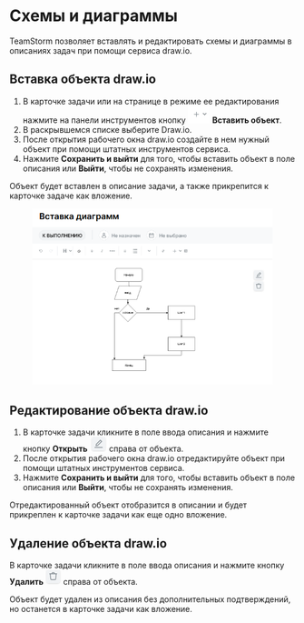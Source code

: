 # Схемы и диаграммы

TeamStorm позволяет вставлять и редактировать схемы и диаграммы в описаниях задач при помощи сервиса draw.io.

## Вставка объекта draw.io

1. В карточке задачи или на странице в режиме ее редактирования нажмите на панели инструментов кнопку <img src="../../../../.gitbook/assets/изображение (3) (1) (1) (1) (1).png" alt="" data-size="line"> **Вставить объект**.
2. В раскрывшемся списке выберите Draw.io.
3. После открытия рабочего окна draw.io создайте в нем нужный объект при помощи штатных инструментов сервиса.&#x20;
4. Нажмите **Сохранить и выйти** для того, чтобы вставить объект в поле описания или **Выйти**, чтобы не сохранять изменения.

Объект будет вставлен в описание задачи, а также прикрепится к карточке задаче как вложение.

<figure><img src="../../../../.gitbook/assets/изображение (1) (1) (1) (1) (1) (1) (1) (1).png" alt=""><figcaption></figcaption></figure>

## Редактирование объекта draw.io

1. В карточке задачи кликните в поле ввода описания и нажмите кнопку **Открыть** <img src="../../../../.gitbook/assets/изображение (2) (1) (1) (1) (1) (1) (1).png" alt="" data-size="line">справа от объекта.&#x20;
2. После открытия рабочего окна draw.io отредактируйте объект при помощи штатных инструментов сервиса.&#x20;
3. Нажмите **Сохранить и выйти** для того, чтобы вставить объект в поле описания или **Выйти**, чтобы не сохранять изменения.

Отредактированный объект отобразится в описании и будет прикреплен к карточке задачи как еще одно вложение.&#x20;

## Удаление объекта draw.io

В карточке задачи кликните в поле ввода описания и нажмите кнопку **Удалить** <img src="../../../../.gitbook/assets/изображение (3) (1) (1) (1) (1) (1).png" alt="" data-size="line"> справа от объекта.&#x20;

Объект будет удален из описания без дополнительных подтверждений, но останется в карточке задачи как вложение.
